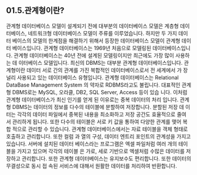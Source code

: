 
## 01.5.관계형이란? 
관계형 데이터베이스 모델이 설계되기 전에 대부분의 데이터베이스 모델은 계층형 데이 터베이스, 네트워크형 데이터베이스 모델이 주류를 이루었습니다. 하지만 두 가지 데이터 베이스의 모델의 한계점을 해결하기 위해서 등장한 데이터베이스 모델이 관계형 데이터 베이스입니다. 관계형 데이터베이스는 1969년 처음으로 모델링된 데이터베이스입니다. 관계형 데이터베이스는 40년 전에 설계된 모델링이지만 최근에도 가장 많이 사용하는 데 이터베이스 모델입니다. 최신의 DBMS는 대부분 관계형 데이터베이스입니다. 
관계형이란 데이터 서로 간의 관계를 가진 복합적인 데이터베이스로서 전 세계에서 가 장 널리 사용되고 있는 데이터베이스 유형입니다. 관계형 데이터베이스는 Relational DataBase Management System 의 약자로 RDBMS라고도 불립니다. 
대표적인 관계형 DBMS로는 MySQL, 오라클, DB2, SQL Server, Access 등이 있습 니다. 이처럼 관계형 데이터베이스가 최신 인기를 얻게 된 이유로는 중복 데이터의 처리 입니다. 
관계형 DBMS는 데이터의 정보를 다수의 테이블에 분할하여 저장합니다. 분할된 저장 데 이터는 각각의 데이터 파일에서 중복된 내용을 최소화하고 저장 공간도 효율적으로 줄여 서 관리하게 됩니다. 또한 다수의 테이블은 서로 키 값을 통하여 다양한 관계를 맺어 복합 적으로 관리할 수 있습니다. 
관계형 데이터베이스에서는 자료 테이블을 객체 형태로 호출하고 관리합니다. 또한 컬럼 과 열의 구성, 데이터 엔트리 포인트의 관계성을 가지고 있습니다. 서버에 설치된 데이터 베이스라는 프로그램은 엑셀 파일처럼 여러 개의 테이블을 가지고 있으며 각각의 테이블 은 가로, 세로 기반으로 엑셀처럼 수많은 데이터를 저장하고 관리합니다. 
또한 관계형 데이터베이스는 유지보수도 편리합니다. 또한 데이터의 무결성으로 동시 접 속된 서비스에 대해서 원활한 데이터를 처리하여 반환합니다. 
